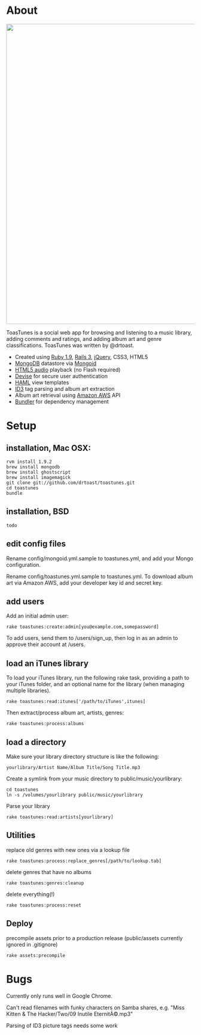 # About

<img width="800" src="http://music.drtoast.com/files/images/sc/toastunes_screenshot.png">

ToasTunes is a social web app for browsing and listening to a music library, adding comments and ratings, and adding album art and genre classifications. ToasTunes was written by @drtoast.

* Created using [Ruby 1.9](http://www.ruby-lang.org/), [Rails 3](http://rubyonrails.org/), [jQuery](http://jquery.com/), CSS3, HTML5
* [MongoDB](http://www.mongodb.org/) datastore via [Mongoid](http://mongoid.org)
* [HTML5 audio](http://diveintohtml5.org/) playback (no Flash required)
* [Devise](https://github.com/plataformatec/devise) for secure user authentication
* [HAML](http://haml-lang.com/) view templates
* [ID3](https://github.com/moumar/ruby-mp3info) tag parsing and album art extraction
* Album art retrieval using [Amazon AWS](http://aws.amazon.com/) API
* [Bundler](http://gembundler.com/) for dependency management

# Setup

## installation, Mac OSX:

    rvm install 1.9.2
    brew install mongodb
    brew install ghostscript
    brew install imagemagick
    git clone git://github.com/drtoast/toastunes.git
    cd toastunes
    bundle

## installation, BSD

    todo

## edit config files

Rename config/mongoid.yml.sample to toastunes.yml, and add your Mongo configuration.

Rename config/toastunes.yml.sample to toastunes.yml. To download album art via Amazon AWS, add your developer key id and secret key.

## add users

Add an initial admin user:

    rake toastunes:create:admin[you@example.com,somepassword]

To add users, send them to /users/sign_up, then log in as an admin to approve their account at /users.

## load an iTunes library

To load your iTunes library, run the following rake task, providing a path to your iTunes folder, and an optional name for the library (when managing multiple libraries).

    rake toastunes:read:itunes['/path/to/iTunes',itunes]

Then extract/process album art, artists, genres:

    rake toastunes:process:albums

## load a directory

Make sure your library directory structure is like the following:

    yourlibrary/Artist Name/Album Title/Song Title.mp3

Create a symlink from your music directory to public/music/yourlibrary:

    cd toastunes
    ln -s /volumes/yourlibrary public/music/yourlibrary

Parse your library

    rake toastunes:read:artists[yourlibrary]

## Utilities

replace old genres with new ones via a lookup file

    rake toastunes:process:replace_genres[/path/to/lookup.tab]

delete genres that have no albums

    rake toastunes:genres:cleanup

delete everything(!)

    rake toastunes:process:reset

## Deploy

precompile assets prior to a production release (public/assets currently ignored in .gitignore)

    rake assets:precompile

# Bugs

Currently only runs well in Google Chrome.

Can't read filenames with funky characters on Samba shares, e.g. "Miss Kitten & The Hacker/Two/09 Inutile EternitÃ©.mp3"

Parsing of ID3 picture tags needs some work

